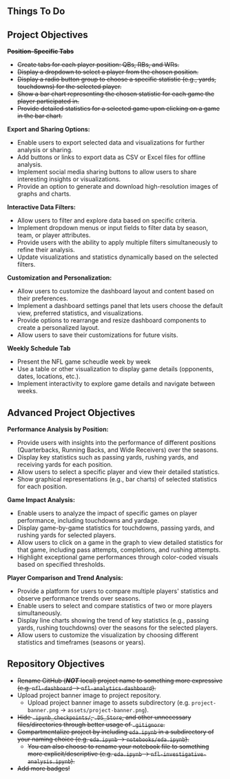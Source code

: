 ## Things To Do

## **Project Objectives**

**~~Position-Specific Tabs~~**

- ~~Create tabs for each player position: QBs, RBs, and WRs.~~
- ~~Display a dropdown to select a player from the chosen position.~~
- ~~Display a radio button group to choose a specific statistic (e.g., yards, touchdowns) for the selected player.~~
- ~~Show a bar chart representing the chosen statistic for each game the player participated in.~~
- ~~Provide detailed statistics for a selected game upon clicking on a game in the bar chart.~~

**Export and Sharing Options:**

- Enable users to export selected data and visualizations for further analysis or sharing.
- Add buttons or links to export data as CSV or Excel files for offline analysis.
- Implement social media sharing buttons to allow users to share interesting insights or visualizations.
- Provide an option to generate and download high-resolution images of graphs and charts.

**Interactive Data Filters:**

- Allow users to filter and explore data based on specific criteria.
- Implement dropdown menus or input fields to filter data by season, team, or player attributes.
- Provide users with the ability to apply multiple filters simultaneously to refine their analysis.
- Update visualizations and statistics dynamically based on the selected filters.

**Customization and Personalization:**

- Allow users to customize the dashboard layout and content based on their preferences.
- Implement a dashboard settings panel that lets users choose the default view, preferred statistics, and visualizations.
- Provide options to rearrange and resize dashboard components to create a personalized layout.
- Allow users to save their customizations for future visits.

**Weekly Schedule Tab**

- Present the NFL game scheudle week by week
- Use a table or other visualization to display game details (opponents, dates, locations, etc.).
- Implement interactivity to explore game details and navigate between weeks.

## **Advanced Project Objectives**

**Performance Analysis by Position:**

- Provide users with insights into the performance of different positions (Quarterbacks, Running Backs, and Wide Receivers) over the seasons.
- Display key statistics such as passing yards, rushing yards, and receiving yards for each position.
- Allow users to select a specific player and view their detailed statistics.
- Show graphical representations (e.g., bar charts) of selected statistics for each position.

**Game Impact Analysis:**

- Enable users to analyze the impact of specific games on player performance, including touchdowns and yardage.
- Display game-by-game statistics for touchdowns, passing yards, and rushing yards for selected players.
- Allow users to click on a game in the graph to view detailed statistics for that game, including pass attempts, completions, and rushing attempts.
- Highlight exceptional game performances through color-coded visuals based on specified thresholds.

**Player Comparison and Trend Analysis:**

- Provide a platform for users to compare multiple players' statistics and observe performance trends over seasons.
- Enable users to select and compare statistics of two or more players simultaneously.
- Display line charts showing the trend of key statistics (e.g., passing yards, rushing touchdowns) over the seasons for the selected players.
- Allow users to customize the visualization by choosing different statistics and timeframes (seasons or years).

## **Repository Objectives**

- ~~Rename GitHub (**_NOT_** local) project name to something more expressive (e.g. `nfl-dashboard` -> `nfl-analytics-dashboard`).~~
- Upload project banner image to project repository.
  - Upload project banner image to assets subdirectory (e.g. `project-banner.png` -> `assets/project-banner.png`).
- ~~Hide `.ipynb_checkpoints/`, `.DS_Store`, and other unnecessary files/directories through better usage of `.gitignore`.~~
- ~~Compartmentalize project by including `eda.ipynb` in a subdirectory of your naming choice (e.g. `eda.ipynb` -> `notebooks/eda.ipynb`).~~
  - ~~You can also choose to rename your notebook file to something more explicit/descriptive (e.g. `eda.ipynb` -> `nfl-investigative-analysis.ipynb`).~~
- ~~Add more badges!~~
